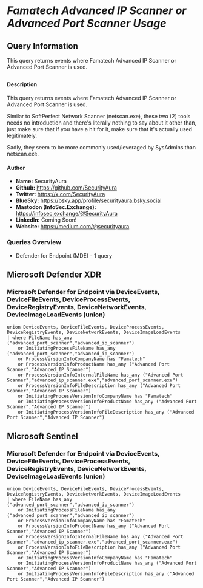 # *Famatech Advanced IP Scanner or Advanced Port Scanner Usage*

## Query Information

This query returns events where Famatech Advanced IP Scanner or Advanced Port Scanner is used.

##

#### Description

This query returns events where Famatech Advanced IP Scanner or Advanced Port Scanner is used.

Similar to SoftPerfect Network Scanner (netscan.exe), these two (2) tools needs no introduction and there's literally nothing to say about it other than, just make sure that if you have a hit for it, make sure that it's actually used legitimately.

Sadly, they seem to be more commonly used/leveraged by SysAdmins than netscan.exe.

#### Author <Optional>
- **Name:** SecurityAura
- **Github:** https://github.com/SecurityAura
- **Twitter:** https://x.com/SecurityAura
- **BlueSky:** https://bsky.app/profile/securityaura.bsky.social
- **Mastodon (InfoSec.Exchange):** https://infosec.exchange/@SecurityAura
- **LinkedIn:** Coming Soon!
- **Website:** https://medium.com/@securityaura

### Queries Overview ###

- Defender for Endpoint (MDE) - 1 query

## Microsoft Defender XDR ##
### Microsoft Defender for Endpoint via DeviceEvents, DeviceFileEvents, DeviceProcessEvents, DeviceRegistryEvents, DeviceNetworkEvents, DeviceImageLoadEvents (union) ###
```KQL
union DeviceEvents, DeviceFileEvents, DeviceProcessEvents, DeviceRegistryEvents, DeviceNetworkEvents, DeviceImageLoadEvents
| where FileName has_any ("advanced_port_scanner","advanced_ip_scanner")
    or InitiatingProcessFileName has_any ("advanced_port_scanner","advanced_ip_scanner")
    or ProcessVersionInfoCompanyName has "Famatech"
    or ProcessVersionInfoProductName has_any ("Advanced Port Scanner","Advanced IP Scanner")
    or ProcessVersionInfoInternalFileName has_any ("Advanced Port Scanner","advanced_ip_scanner.exe","advanced_port_scanner.exe")
    or ProcessVersionInfoFileDescription has_any ("Advanced Port Scanner","Advanced IP Scanner")
    or InitiatingProcessVersionInfoCompanyName has "Famatech"
    or InitiatingProcessVersionInfoProductName has_any ("Advanced Port Scanner","Advanced IP Scanner")
    or InitiatingProcessVersionInfoFileDescription has_any ("Advanced Port Scanner","Advanced IP Scanner")
```
## Microsoft Sentinel ##
### Microsoft Defender for Endpoint via DeviceEvents, DeviceFileEvents, DeviceProcessEvents, DeviceRegistryEvents, DeviceNetworkEvents, DeviceImageLoadEvents (union) ###
```KQL
union DeviceEvents, DeviceFileEvents, DeviceProcessEvents, DeviceRegistryEvents, DeviceNetworkEvents, DeviceImageLoadEvents
| where FileName has_any ("advanced_port_scanner","advanced_ip_scanner")
    or InitiatingProcessFileName has_any ("advanced_port_scanner","advanced_ip_scanner")
    or ProcessVersionInfoCompanyName has "Famatech"
    or ProcessVersionInfoProductName has_any ("Advanced Port Scanner","Advanced IP Scanner")
    or ProcessVersionInfoInternalFileName has_any ("Advanced Port Scanner","advanced_ip_scanner.exe","advanced_port_scanner.exe")
    or ProcessVersionInfoFileDescription has_any ("Advanced Port Scanner","Advanced IP Scanner")
    or InitiatingProcessVersionInfoCompanyName has "Famatech"
    or InitiatingProcessVersionInfoProductName has_any ("Advanced Port Scanner","Advanced IP Scanner")
    or InitiatingProcessVersionInfoFileDescription has_any ("Advanced Port Scanner","Advanced IP Scanner")
```

